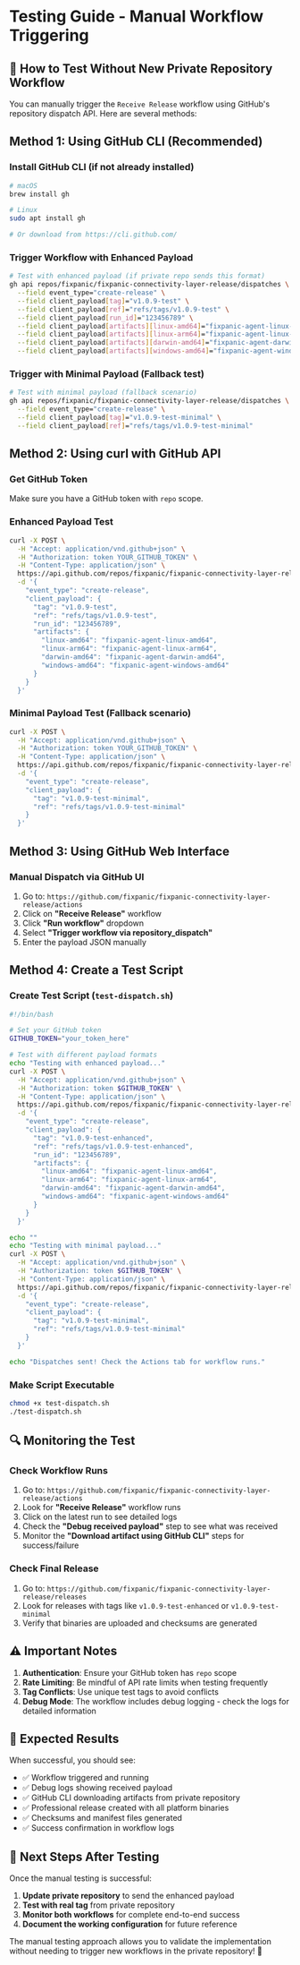 # Testing Guide - Manual Workflow Triggering

## 🎯 **How to Test Without New Private Repository Workflow**

You can manually trigger the `Receive Release` workflow using GitHub's repository dispatch API. Here are several methods:

## **Method 1: Using GitHub CLI (Recommended)**

### **Install GitHub CLI** (if not already installed)
```bash
# macOS
brew install gh

# Linux
sudo apt install gh

# Or download from https://cli.github.com/
```

### **Trigger Workflow with Enhanced Payload**
```bash
# Test with enhanced payload (if private repo sends this format)
gh api repos/fixpanic/fixpanic-connectivity-layer-release/dispatches \
  --field event_type="create-release" \
  --field client_payload[tag]="v1.0.9-test" \
  --field client_payload[ref]="refs/tags/v1.0.9-test" \
  --field client_payload[run_id]="123456789" \
  --field client_payload[artifacts][linux-amd64]="fixpanic-agent-linux-amd64" \
  --field client_payload[artifacts][linux-arm64]="fixpanic-agent-linux-arm64" \
  --field client_payload[artifacts][darwin-amd64]="fixpanic-agent-darwin-amd64" \
  --field client_payload[artifacts][windows-amd64]="fixpanic-agent-windows-amd64"
```

### **Trigger with Minimal Payload** (Fallback test)
```bash
# Test with minimal payload (fallback scenario)
gh api repos/fixpanic/fixpanic-connectivity-layer-release/dispatches \
  --field event_type="create-release" \
  --field client_payload[tag]="v1.0.9-test-minimal" \
  --field client_payload[ref]="refs/tags/v1.0.9-test-minimal"
```

## **Method 2: Using curl with GitHub API**

### **Get GitHub Token**
Make sure you have a GitHub token with `repo` scope.

### **Enhanced Payload Test**
```bash
curl -X POST \
  -H "Accept: application/vnd.github+json" \
  -H "Authorization: token YOUR_GITHUB_TOKEN" \
  -H "Content-Type: application/json" \
  https://api.github.com/repos/fixpanic/fixpanic-connectivity-layer-release/dispatches \
  -d '{
    "event_type": "create-release",
    "client_payload": {
      "tag": "v1.0.9-test",
      "ref": "refs/tags/v1.0.9-test",
      "run_id": "123456789",
      "artifacts": {
        "linux-amd64": "fixpanic-agent-linux-amd64",
        "linux-arm64": "fixpanic-agent-linux-arm64",
        "darwin-amd64": "fixpanic-agent-darwin-amd64",
        "windows-amd64": "fixpanic-agent-windows-amd64"
      }
    }
  }'
```

### **Minimal Payload Test** (Fallback scenario)
```bash
curl -X POST \
  -H "Accept: application/vnd.github+json" \
  -H "Authorization: token YOUR_GITHUB_TOKEN" \
  -H "Content-Type: application/json" \
  https://api.github.com/repos/fixpanic/fixpanic-connectivity-layer-release/dispatches \
  -d '{
    "event_type": "create-release",
    "client_payload": {
      "tag": "v1.0.9-test-minimal",
      "ref": "refs/tags/v1.0.9-test-minimal"
    }
  }'
```

## **Method 3: Using GitHub Web Interface**

### **Manual Dispatch via GitHub UI**
1. Go to: `https://github.com/fixpanic/fixpanic-connectivity-layer-release/actions`
2. Click on **"Receive Release"** workflow
3. Click **"Run workflow"** dropdown
4. Select **"Trigger workflow via repository_dispatch"**
5. Enter the payload JSON manually

## **Method 4: Create a Test Script**

### **Create Test Script** (`test-dispatch.sh`)
```bash
#!/bin/bash

# Set your GitHub token
GITHUB_TOKEN="your_token_here"

# Test with different payload formats
echo "Testing with enhanced payload..."
curl -X POST \
  -H "Accept: application/vnd.github+json" \
  -H "Authorization: token $GITHUB_TOKEN" \
  -H "Content-Type: application/json" \
  https://api.github.com/repos/fixpanic/fixpanic-connectivity-layer-release/dispatches \
  -d '{
    "event_type": "create-release",
    "client_payload": {
      "tag": "v1.0.9-test-enhanced",
      "ref": "refs/tags/v1.0.9-test-enhanced",
      "run_id": "123456789",
      "artifacts": {
        "linux-amd64": "fixpanic-agent-linux-amd64",
        "linux-arm64": "fixpanic-agent-linux-arm64",
        "darwin-amd64": "fixpanic-agent-darwin-amd64",
        "windows-amd64": "fixpanic-agent-windows-amd64"
      }
    }
  }'

echo ""
echo "Testing with minimal payload..."
curl -X POST \
  -H "Accept: application/vnd.github+json" \
  -H "Authorization: token $GITHUB_TOKEN" \
  -H "Content-Type: application/json" \
  https://api.github.com/repos/fixpanic/fixpanic-connectivity-layer-release/dispatches \
  -d '{
    "event_type": "create-release",
    "client_payload": {
      "tag": "v1.0.9-test-minimal",
      "ref": "refs/tags/v1.0.9-test-minimal"
    }
  }'

echo "Dispatches sent! Check the Actions tab for workflow runs."
```

### **Make Script Executable**
```bash
chmod +x test-dispatch.sh
./test-dispatch.sh
```

## **🔍 Monitoring the Test**

### **Check Workflow Runs**
1. Go to: `https://github.com/fixpanic/fixpanic-connectivity-layer-release/actions`
2. Look for **"Receive Release"** workflow runs
3. Click on the latest run to see detailed logs
4. Check the **"Debug received payload"** step to see what was received
5. Monitor the **"Download artifact using GitHub CLI"** steps for success/failure

### **Check Final Release**
1. Go to: `https://github.com/fixpanic/fixpanic-connectivity-layer-release/releases`
2. Look for releases with tags like `v1.0.9-test-enhanced` or `v1.0.9-test-minimal`
3. Verify that binaries are uploaded and checksums are generated

## **⚠️ Important Notes**

1. **Authentication**: Ensure your GitHub token has `repo` scope
2. **Rate Limiting**: Be mindful of API rate limits when testing frequently
3. **Tag Conflicts**: Use unique test tags to avoid conflicts
4. **Debug Mode**: The workflow includes debug logging - check the logs for detailed information

## **🎯 Expected Results**

When successful, you should see:
- ✅ Workflow triggered and running
- ✅ Debug logs showing received payload
- ✅ GitHub CLI downloading artifacts from private repository
- ✅ Professional release created with all platform binaries
- ✅ Checksums and manifest files generated
- ✅ Success confirmation in workflow logs

## **🚀 Next Steps After Testing**

Once the manual testing is successful:
1. **Update private repository** to send the enhanced payload
2. **Test with real tag** from private repository
3. **Monitor both workflows** for complete end-to-end success
4. **Document the working configuration** for future reference

The manual testing approach allows you to validate the implementation without needing to trigger new workflows in the private repository! 🎉